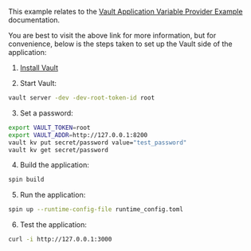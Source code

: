 This example relates to the [Vault Application Variable Provider Example](https://developer.fermyon.com/spin/v2/dynamic-configuration#vault-application-variable-provider-example) documentation.

You are best to visit the above link for more information, but for convenience, below is the steps taken to set up the Vault side of the application:

1. [Install Vault](https://developer.hashicorp.com/vault/tutorials/getting-started/getting-started-install)

2. Start Vault:

```bash
vault server -dev -dev-root-token-id root
```

3. Set a password:

```bash
export VAULT_TOKEN=root
export VAULT_ADDR=http://127.0.0.1:8200
vault kv put secret/password value="test_password"
vault kv get secret/password
```

4. Build the application:

```bash
spin build
```

5. Run the application:

```bash
spin up --runtime-config-file runtime_config.toml
```

6. Test the application:

```bash
curl -i http://127.0.0.1:3000
```